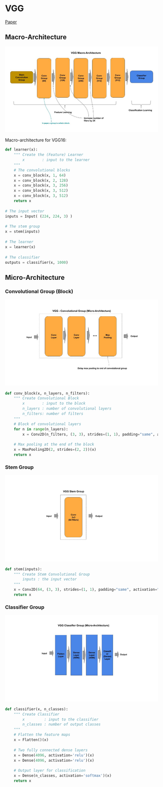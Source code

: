 
# VGG

[Paper](https://arxiv.org/pdf/1409.1556.pdf)

## Macro-Architecture

<img src='macro.jpg'>

Macro-architecture for VGG16:

```python
def learner(x):
    """ Create the (Feature) Learner
        x        : input to the learner
    """
    # The convolutional blocks
    x = conv_block(x, 1, 64)
    x = conv_block(x, 2, 128)
    x = conv_block(x, 3, 256)
    x = conv_block(x, 3, 512)
    x = conv_block(x, 3, 512)
    return x
    
# The input vector 
inputs = Input( (224, 224, 3) )

# The stem group
x = stem(inputs)

# The learner
x = learner(x)

# The classifier
outputs = classifier(x, 1000)
```

## Micro-Architecture 

### Convolutional Group (Block)

<img src='micro-conv.jpg'>

```python
def conv_block(x, n_layers, n_filters):
    """ Create Convolutional Block
        x        : input to the block
        n_layers : number of convolutional layers
        n_filters: number of filters
    """
    # Block of convolutional layers
    for n in range(n_layers):
        x = Conv2D(n_filters, (3, 3), strides=(1, 1), padding="same", activation="relu")(x)
        
    # Max pooling at the end of the block
    x = MaxPooling2D(2, strides=(2, 2))(x)
    return x
```

### Stem Group

<img src='stem.jpg'>

```python
def stem(inputs):
    """ Create Stem Convolutional Group
        inputs : the input vector
    """
    x = Conv2D(64, (3, 3), strides=(1, 1), padding="same", activation="relu")(inputs)
    return x
```

### Classifier Group

<img src='classifier.jpg'>

```python
def classifier(x, n_classes):
    """ Create Classifier
        x         : input to the classifier
        n_classes : number of output classes
    """
    # Flatten the feature maps
    x = Flatten()(x)
    
    # Two fully connected dense layers
    x = Dense(4096, activation='relu')(x)
    x = Dense(4096, activation='relu')(x)

    # Output layer for classification 
    x = Dense(n_classes, activation='softmax')(x)
    return x
```
